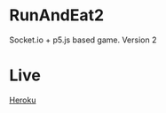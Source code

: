 # RunAndEat2
Socket.io + p5.js based game. 
Version 2

# Live
[Heroku](https://run-and-eat2.herokuapp.com)
